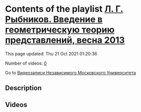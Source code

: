 # Contents of the playlist [Л. Г. Рыбников. Введение в геометрическую теорию представлений, весна 2013](https://www.youtube.com/playlist?list=PLp9ABVh6_x4FkP_AJoN1mam7rCe1pWIJZ)

This page updated: Thu 21 Oct 2021 01:20:36

Number of videos: [0](#videos)

Go to [Видеозаписи Независимого Московского Университета](../README.md)

## Description



## Videos

